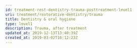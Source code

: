 ```yaml
---
id: treatment-rest-dentistry-trauma-posttreatment-level1
uri: treatment/restorative-dentistry/trauma
title: Dentistry & oral hygiene
type: level1
description: Trauma, after treatment
updated_at: 2019-12-13T13:40:39Z
created_at: 2019-03-02T16:12:23Z
---
```



